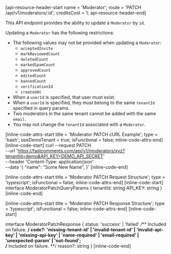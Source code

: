 [api-resource-header-start name = 'Moderator'; route = 'PATCH /api/v1/moderators/:id'; creditsCost = 1; api-resource-header-end]

This API endpoint provides the ability to update a `Moderator` by `id`.

Updating a `Moderator` has the following restrictions:

- The following values may not be provided when updating a `Moderator`:
    - `acceptedInvite`
    - `markReviewedCount`
    - `deletedCount`
    - `markedSpamCount`
    - `approvedCount`
    - `editedCount`
    - `bannedCount`
    - `verificationId`
    - `createdAt`
- When a `userId` is specified, that user must exist.
- When a `userId` is specified, they must belong to the same `tenantId` specified in query params.
- Two moderators in the same tenant cannot be added with the same `email`.
- You may not change the `tenantId` associated with a `Moderator`.

[inline-code-attrs-start title = 'Moderator PATCH cURL Example'; type = 'bash'; useDemoTenant = true; isFunctional = false; inline-code-attrs-end]
[inline-code-start]
curl --request PATCH \
  --url 'https://fastcomments.com/api/v1/moderators/xyz?tenantId=demo&API_KEY=DEMO_API_SECRET' \
  --header 'Content-Type: application/json' \
  --data '{
	"name": "Some New Name",
}'
[inline-code-end]

[inline-code-attrs-start title = 'Moderator PATCH Request Structure'; type = 'typescript'; isFunctional = false; inline-code-attrs-end]
[inline-code-start]
interface ModeratorPatchQueryParams {
    tenantId: string
    API_KEY: string
}
[inline-code-end]

[inline-code-attrs-start title = 'Moderator PATCH Response Structure'; type = 'typescript'; isFunctional = false; inline-code-attrs-end]
[inline-code-start]

interface ModeratorPatchResponse {
    status: 'success' | 'failed'
    /** Included on failure. **/
    code?: 'missing-tenant-id' | 'invalid-tenant-id' | 'invalid-api-key' | 'missing-api-key' | 'name-required' | 'email-required' | 'unexpected-param' | 'not-found';  
    /** Included on failure. **/
    reason?: string
}
[inline-code-end]

